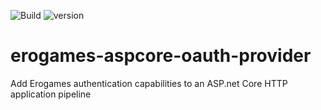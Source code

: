 ![Build](https://github.com/BinaryTiger/erogames-aspcore-oauth-provider/workflows/Build/badge.svg) ![version](https://img.shields.io/nuget/v/OAuth.Erogames)

# erogames-aspcore-oauth-provider
Add Erogames authentication capabilities to an ASP.net Core HTTP application pipeline

